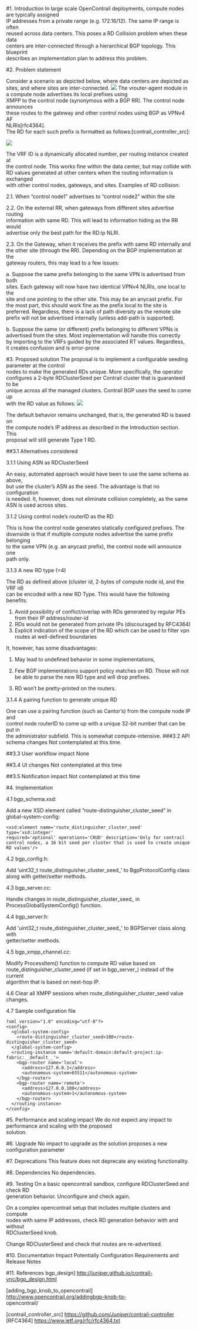 #1. Introduction
In large scale OpenContrail deployments, compute nodes are typically assigned  
IP addresses from a private range (e.g. 172.16/12). The same IP range is often  
reused across data centers. This poses a RD Collision problem when these data  
centers are inter-connected through a hierarchical BGP topology. This blueprint  
describes an implementation plan to address this problem.

#2. Problem statement

Consider a scenario as depicted below, where data centers are depicted as   
sites, and where sites are inter-connected.
![](images/schematics-topology.png)
The vrouter-agent module in a compute node advertises its local prefixes using  
XMPP to the control node (synonymous with a BGP RR). The control node announces  
these routes to the gateway and other control nodes using BGP as VPNv4 AF   
NLRIs[rfc4364].   
The RD for each such prefix is formatted as follows:[contrail_controller_src]:

![](images/RD-Prefix.jpg)

The VRF ID is a dynamically allocated number, per routing instance created at  
the control node. This works fine within the data center, but may collide with  
RD values generated at other centers when the routing information is exchanged  
with other control nodes, gateways, and sites. Examples of RD collision:

2.1. When “control node1” advertises to “control node2” within the site

2.2. On the external RR, when gateways from different sites advertise routing  
information with same RD. This will lead to information hiding as the RR would  
advertise only the best path for the RD:ip NLRI.

2.3. On the Gateway, when it receives the prefix with same RD internally and  
the other site (through the RR). Depending on the BGP implementation at the  
gateway routers, this may lead to a few issues:

a. Suppose the same prefix belonging to the same VPN is advertised from both  
sites. Each gateway will now have two identical VPNv4 NLRIs, one local to the  
site and one pointing to the other site. This may be an anycast prefix. For  
the most part, this should work fine as the prefix local to the site is  
preferred. Regardless, there is a lack of path diversity as the remote site  
prefix will not be advertised internally (unless add-path is supported).

b. Suppose the same (or different) prefix belonging to different VPNs is  
advertised from the sites. Most implementation will handle this correctly  
by importing to the VRFs guided by the associated RT values. Regardless,   
it creates confusion and is error-prone

#3. Proposed solution
The proposal is to implement a configurable seeding parameter at the control  
nodes to make the generated RDs unique. More specifically, the operator  
configures a 2-byte RDClusterSeed per Contrail cluster that is guaranteed to be  
unique across all the managed clusters. Contrail BGP uses the seed to come up  
with the RD value as follows:
![](images/Proposed-RD.png)

The default behavior remains unchanged, that is, the generated RD is based on  
the compute node’s IP address as described in the Introduction section.  This  
proposal will still generate Type 1 RD.

##3.1 Alternatives considered

3.1.1 Using ASN as RDClusterSeed

An easy, automated approach would have been to use the same schema as above,  
but use the cluster’s ASN as the seed. The advantage is that no configuration  
is needed. It, however, does not eliminate collision completely, as the same  
ASN is used across sites.

3.1.2 Using control node’s routerID as the RD

This is how the control node generates statically configured prefixes. The  
downside is that if multiple compute nodes advertise the same prefix belonging  
to the same VPN (e.g. an anycast prefix), the control node will announce one  
path only.

3.1.3 A new RD type (=4)

The RD as defined above (cluster id, 2-bytes of compute node id, and the VRF id)  
can be encoded with a new RD Type. This would have the following benefits:
1. Avoid possibility of conflict/overlap with RDs generated by regular PEs  
from their IP address/router-id
2. RDs would not be generated from private IPs (discouraged by RFC4364)
3. Explicit indication of the scope of the RD which can be used to filter vpn
routes at well-defined boundaries

It, however, has some disadvantages:

1. May lead to undefined behavior in some implementations,

2. Few BGP implementations support policy matches on RD. Those will not
be able to parse the new RD type and will drop prefixes.

3. RD won’t be pretty-printed on the routers.

3.1.4 A pairing function to generate unique RD

One can use a pairing function (such as Cantor’s) from the compute node IP and  
control node routerID to come up with a unique 32-bit number that can be put in  
the administrator subfield. This is somewhat compute-intensive.
###3.2 API schema changes
Not contemplated at this time.

##3.3 User workflow impact
None

##3.4 UI changes
Not contemplated at this time

##3.5 Notification impact
Not contemplated at this time

#4. Implementation

4.1 bgp_schema.xsd:

Add a new XSD element called “route-distinguisher_cluster_seed” in  
global-system-config: 

    <xsd:element name='route_distinguisher_cluster_seed' type='xsd:integer'  
    required='optional' operations='CRUD' description='Only for contrail  
    control nodes, a 16 bit seed per cluster that is used to create unique  
    RD values'/>

4.2 bgp_config.h:

Add ‘uint32_t route_distinguisher_cluster_seed_’ to BgpProtocolConfig class  
along with getter/setter methods.

4.3 bgp_server.cc:

Handle changes in route_distinguisher_cluster_seed_ in  
ProcessGlobalSystemConfig() function.

4.4 bgp_server.h:

Add 'uint32_t route_distinguisher_cluster_seed_' to BGPServer class along with  
getter/setter methods.

4.5 bgp_xmpp_channel.cc:

Modify ProcessItem() function to compute RD value based on  
route_distinguisher_cluster_seed (if set in bgp_server_) instead of the current  
algorithm that is based on next-hop IP.

4.6 Clear all XMPP sessions when route_distinguisher_cluster_seed value changes.

4.7 Sample configuration file

    ?xml version="1.0" encoding="utf-8"?>
    <config>
      <global-system-config>
        <route-distinguisher_cluster_seed>100</route-distinguisher_cluster_seed>
      </global-system-config>
      <routing-instance name='default-domain:default-project:ip-fabric:__default__'>
        <bgp-router name='local'>
          <address>127.0.0.1</address>
          <autonomous-system>65511</autonomous-system>
        </bgp-router>
        <bgp-router name='remote'>
          <address>127.0.0.100</address>
          <autonomous-system>1</autonomous-system>
        </bgp-router>
      </routing-instance>
    </config>

#5. Performance and scaling impact
We do not expect any impact to performance and scaling with the proposed  
solution.

#6. Upgrade
No impact to upgrade as the solution proposes a new configuration parameter

#7. Deprecations
This feature does not deprecate any existing functionality.

#8. Dependencies
No dependencies.

#9. Testing
On a basic opencontrail sandbox, configure RDClusterSeed and check RD  
generation behavior. Unconfigure and check again.

On a complex opencontrail setup that includes multiple clusters and compute  
nodes with same IP addresses, check RD generation behavior with and without  
RDClusterSeed knob.

Change RDClusterSeed and check that routes are re-advertised.

#10. Documentation Impact
Potentially Configuration Requirements and Release Notes

#11. References
bgp_design] http://juniper.github.io/contrail-vnc/bgp_design.html

[adding_bgp_knob_to_opencontrail] http://www.opencontrail.org/addingbgp-knob-to-  
opencontrail/

[contrail_controller_src] https://github.com/Juniper/contrail-controller  
[RFC4364] https://www.ietf.org/rfc/rfc4364.txt